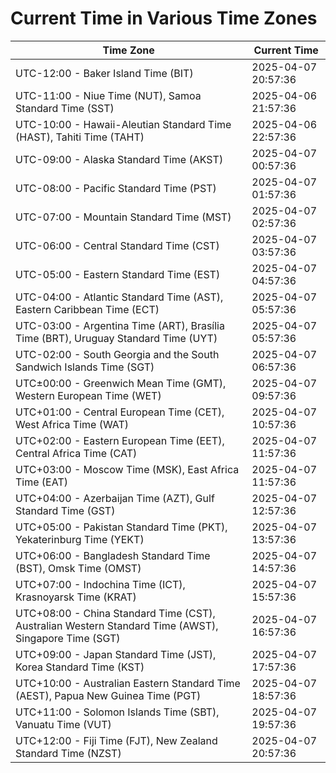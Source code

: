 # Current Time in Various Time Zones

| Time Zone | Current Time |
|-----------|--------------|
| UTC-12:00 - Baker Island Time (BIT) | 2025-04-07 20:57:36 |
| UTC-11:00 - Niue Time (NUT), Samoa Standard Time (SST) | 2025-04-06 21:57:36 |
| UTC-10:00 - Hawaii-Aleutian Standard Time (HAST), Tahiti Time (TAHT) | 2025-04-06 22:57:36 |
| UTC-09:00 - Alaska Standard Time (AKST) | 2025-04-07 00:57:36 |
| UTC-08:00 - Pacific Standard Time (PST) | 2025-04-07 01:57:36 |
| UTC-07:00 - Mountain Standard Time (MST) | 2025-04-07 02:57:36 |
| UTC-06:00 - Central Standard Time (CST) | 2025-04-07 03:57:36 |
| UTC-05:00 - Eastern Standard Time (EST) | 2025-04-07 04:57:36 |
| UTC-04:00 - Atlantic Standard Time (AST), Eastern Caribbean Time (ECT) | 2025-04-07 05:57:36 |
| UTC-03:00 - Argentina Time (ART), Brasília Time (BRT), Uruguay Standard Time (UYT) | 2025-04-07 05:57:36 |
| UTC-02:00 - South Georgia and the South Sandwich Islands Time (SGT) | 2025-04-07 06:57:36 |
| UTC±00:00 - Greenwich Mean Time (GMT), Western European Time (WET) | 2025-04-07 09:57:36 |
| UTC+01:00 - Central European Time (CET), West Africa Time (WAT) | 2025-04-07 10:57:36 |
| UTC+02:00 - Eastern European Time (EET), Central Africa Time (CAT) | 2025-04-07 11:57:36 |
| UTC+03:00 - Moscow Time (MSK), East Africa Time (EAT) | 2025-04-07 11:57:36 |
| UTC+04:00 - Azerbaijan Time (AZT), Gulf Standard Time (GST) | 2025-04-07 12:57:36 |
| UTC+05:00 - Pakistan Standard Time (PKT), Yekaterinburg Time (YEKT) | 2025-04-07 13:57:36 |
| UTC+06:00 - Bangladesh Standard Time (BST), Omsk Time (OMST) | 2025-04-07 14:57:36 |
| UTC+07:00 - Indochina Time (ICT), Krasnoyarsk Time (KRAT) | 2025-04-07 15:57:36 |
| UTC+08:00 - China Standard Time (CST), Australian Western Standard Time (AWST), Singapore Time (SGT) | 2025-04-07 16:57:36 |
| UTC+09:00 - Japan Standard Time (JST), Korea Standard Time (KST) | 2025-04-07 17:57:36 |
| UTC+10:00 - Australian Eastern Standard Time (AEST), Papua New Guinea Time (PGT) | 2025-04-07 18:57:36 |
| UTC+11:00 - Solomon Islands Time (SBT), Vanuatu Time (VUT) | 2025-04-07 19:57:36 |
| UTC+12:00 - Fiji Time (FJT), New Zealand Standard Time (NZST) | 2025-04-07 20:57:36 |
